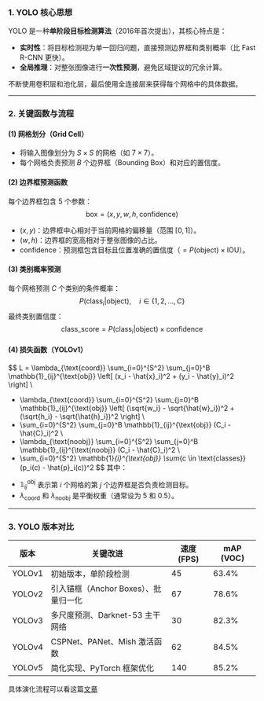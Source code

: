 ### **1. YOLO 核心思想**
YOLO 是一种**单阶段目标检测算法**（2016年首次提出），其核心特点是：
- **实时性**：将目标检测视为单一回归问题，直接预测边界框和类别概率（比 Fast R-CNN 更快）。
- **全局推理**：对整张图像进行**一次性预测**，避免区域提议的冗余计算。

不断使用卷积层和池化层，最后使用全连接层来获得每个网格中的具体数据。

---

### **2. 关键函数与流程**
#### **(1) 网格划分（Grid Cell）**
- 将输入图像划分为 $S \times S$ 的网格（如 $7 \times 7$）。
- 每个网格负责预测 $B$ 个边界框（Bounding Box）和对应的置信度。

#### **(2) 边界框预测函数**
每个边界框包含 5 个参数：
$$
\text{box} = (x, y, w, h, \text{confidence})
$$
- $(x, y)$：边界框中心相对于当前网格的偏移量（范围 $[0,1]$）。
- $(w, h)$：边界框的宽高相对于整张图像的占比。
- $\text{confidence}$：预测框包含目标且位置准确的置信度（$= P(\text{object}) \times \text{IOU}$）。

#### **(3) 类别概率预测**
每个网格预测 $C$ 个类别的条件概率：
$$
P(\text{class}_i | \text{object}), \quad i \in \{1, 2, ..., C\}
$$
最终类别置信度：
$$
\text{class\_score} = P(\text{class}_i | \text{object}) \times \text{confidence}
$$

#### **(4) 损失函数（YOLOv1）**
$$
L = \lambda_{\text{coord}} \sum_{i=0}^{S^2} \sum_{j=0}^B \mathbb{1}_{ij}^{\text{obj}} \left[ (x_i - \hat{x}_i)^2 + (y_i - \hat{y}_i)^2 \right] \\
+ \lambda_{\text{coord}} \sum_{i=0}^{S^2} \sum_{j=0}^B \mathbb{1}_{ij}^{\text{obj}} \left[ (\sqrt{w_i} - \sqrt{\hat{w}_i})^2 + (\sqrt{h_i} - \sqrt{\hat{h}_i})^2 \right] \\
+ \sum_{i=0}^{S^2} \sum_{j=0}^B \mathbb{1}_{ij}^{\text{obj}} (C_i - \hat{C}_i)^2 \\
+ \lambda_{\text{noobj}} \sum_{i=0}^{S^2} \sum_{j=0}^B \mathbb{1}_{ij}^{\text{noobj}} (C_i - \hat{C}_i)^2 \\
+ \sum_{i=0}^{S^2} \mathbb{1}_{i}^{\text{obj}} \sum_{c \in \text{classes}} (p_i(c) - \hat{p}_i(c))^2
$$
其中：
- $\mathbb{1}_{ij}^{\text{obj}}$ 表示第 $i$ 个网格的第 $j$ 个边界框是否负责检测目标。
- $\lambda_{\text{coord}}$ 和 $\lambda_{\text{noobj}}$ 是平衡权重（通常设为 5 和 0.5）。

---

### **3. YOLO 版本对比**
| 版本     | 关键改进                     | 速度 (FPS) | mAP (VOC) |
| ------ | ------------------------ | -------- | --------- |
| YOLOv1 | 初始版本，单阶段检测               | 45       | 63.4%     |
| YOLOv2 | 引入锚框（Anchor Boxes）、批量归一化 | 67       | 78.6%     |
| YOLOv3 | 多尺度预测、Darknet-53 主干网络    | 30       | 82.3%     |
| YOLOv4 | CSPNet、PANet、Mish 激活函数   | 62       | 84.5%     |
| YOLOv5 | 简化实现、PyTorch 框架优化        | 140      | 85.2%     |

具体演化流程可以看这篇[文章](https://zhuanlan.zhihu.com/p/13491328897)
